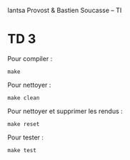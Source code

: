 Iantsa Provost & Bastien Soucasse – TI

# TD 3

Pour compiler :

```
make
```

Pour nettoyer :

```
make clean
```

Pour nettoyer et supprimer les rendus :

```
make reset
```

Pour tester :

```
make test
```
